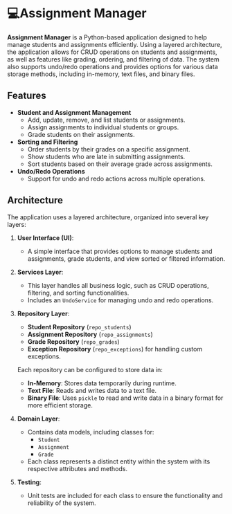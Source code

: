 # 💻Assignment Manager

**Assignment Manager** is a Python-based application designed to help manage students and assignments efficiently. Using a layered architecture, the application allows for CRUD operations on students and assignments, as well as features like grading, ordering, and filtering of data. The system also supports undo/redo operations and provides options for various data storage methods, including in-memory, text files, and binary files.

## Features

- **Student and Assignment Management**
  - Add, update, remove, and list students or assignments.
  - Assign assignments to individual students or groups.
  - Grade students on their assignments.
- **Sorting and Filtering**
  - Order students by their grades on a specific assignment.
  - Show students who are late in submitting assignments.
  - Sort students based on their average grade across assignments.
- **Undo/Redo Operations**
  - Support for undo and redo actions across multiple operations.

## Architecture

The application uses a layered architecture, organized into several key layers:

1. **User Interface (UI)**:
   - A simple interface that provides options to manage students and assignments, grade students, and view sorted or filtered information.
  
2. **Services Layer**:
   - This layer handles all business logic, such as CRUD operations, filtering, and sorting functionalities.
   - Includes an `UndoService` for managing undo and redo operations.

3. **Repository Layer**:
   - **Student Repository** (`repo_students`)
   - **Assignment Repository** (`repo_assignments`)
   - **Grade Repository** (`repo_grades`)
   - **Exception Repository** (`repo_exceptions`) for handling custom exceptions.

   Each repository can be configured to store data in:
   - **In-Memory**: Stores data temporarily during runtime.
   - **Text File**: Reads and writes data to a text file.
   - **Binary File**: Uses `pickle` to read and write data in a binary format for more efficient storage.

4. **Domain Layer**:
   - Contains data models, including classes for:
     - `Student`
     - `Assignment`
     - `Grade`
   - Each class represents a distinct entity within the system with its respective attributes and methods.

5. **Testing**:
   - Unit tests are included for each class to ensure the functionality and reliability of the system.

